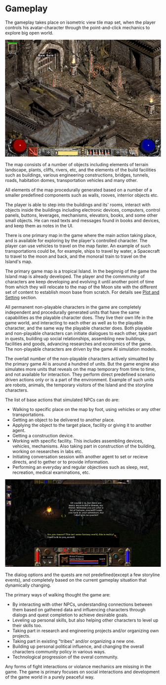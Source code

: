 # Gameplay

The gameplay takes place on isometric view tile map set, when the player controls his avatar-character through the point-and-click mechanics to explore big open world.

![Isometric RPG](../../images/diablo-ii-screenshot-2.jpg)

The map consists of a number of objects including elements of terrain landscape, plants, cliffs, rivers, etc, and the elements of the build facilities such as buildings, various engineering constructions, bridges, tunnels, roads, habitation domes, transportation vehicles and many other.

All elements of the map procedurally generated based on a number of a smaller predefined components such as walls, rooves, interrior objects etc.

The player is able to step into the buildings and its' rooms, interact with objects inside the buildings including electronic devices, computers, control panels, buttons, leverages, mechanisms, elevators, books, and some other small objects. He can read texts and messages found in books and devices, and keep them as notes in the UI.

There is one primary map in the game where the main action taking place, and is available for exploring by the player's controlled character. The player can use vehicles to travel on the map faster. An example of such transportations could be, for example, ships to travel by water, a Spacecraft to travel to the moon and back, and the monorail train to travel on the Island's map.

The primary game map is a tropical Island. In the beginnig of the game the Island map is already developed. The player and the commmunity of characters are keep developing and evolving it until another point of time from which they will relocate to the map of the Moon site with the different set of content to establish moon base from scratch. For details see [Plot and Setting](#plot-and-setting) section.

All permanent non-playable characters in the game are completely independent and procedurally generated units that have the same capabilities as the playable character does. They live their own life in the game world, and interacting to each other as well as to the playable character, and the same way the playable character does. Both playable and non-playable characters can initiate dialogues to each other, take part in quests, building up social relationships, assembling new buildings, facilities and goods, advancing researches and economics of the game. The non-playable characters are driven by the game AI simulation models.

The overlall number of the non-playable characters actively simualted by the primary game AI is around a hundred of units. But the game engine also simulates more units that reveals on the map temporary from time to time, and not available for interaction. They perform direct predefined scenario driven actions only or is a part of the environment. Example of such units are robots, animals, the temporary visitors of the Island and the storyline characters.

The list of base actions that simulated NPCs can do are:
 - Walking to specific place on the map by foot, using vehicles or any other transportations.
 - Getting an object to be delivered to another place.
 - Applying the object to the target place, facility or giving it to another agent.
 - Getting a construction device.
 - Working with specific facility. This includes assembling devices, vehicles, mechanisms. Also taking part in construction of the building, working on researches in labs etc.
 - Initiating conversation session with another agent to set or recieve directs, and to gether or to provide information.
 - Performing an everyday and regular objectives such as sleep, rest, recreation, medical examinations, etc.

![Dialog interaction example](../../images/dialog-interaction.jpg)

The dialog options and the quests are not predefined(except a few storyline events), and completely based on the current gameplay situation that dynamically changing.

The primary ways of walking thought the game are:
 - By interacting with other NPCs, understanding connections between them based on gathered data and influencing characters through dialogs and quest completion to achieve desirable goals.
 - Leveling up personal skills, but also helping other characters to level up their skills too.
 - Taking part in research and engineering projects and/or organizing own projects.
 - Taking part in existing "tribes" and/or organizing a new one.
 - Building up personal political influence, and changing the overall characters community policy in various ways.
 - Technological progression of the overal community.

Any forms of fight interactions or violance mechanics are missing in the game. The game is primary focuses on social interactions and development of the game world in a purely peaceful way.
